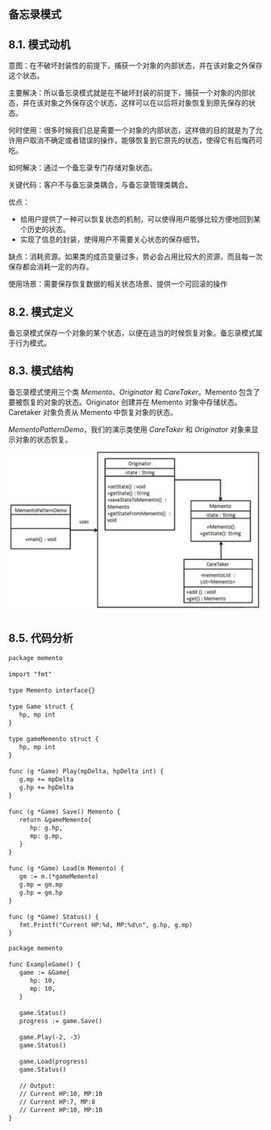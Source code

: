 ## 备忘录模式

## 8.1. 模式动机

意图：在不破坏封装性的前提下，捕获一个对象的内部状态，并在该对象之外保存这个状态。

主要解决：所以备忘录模式就是在不破坏封装的前提下，捕获一个对象的内部状态，并在该对象之外保存这个状态，这样可以在以后将对象恢复到原先保存的状态。

何时使用：很多时候我们总是需要一个对象的内部状态，这样做的目的就是为了允许用户取消不确定或者错误的操作，能够恢复到它原先的状态，使得它有后悔药可吃。

如何解决：通过一个备忘录专门存储对象状态。

关键代码：客户不与备忘录类耦合，与备忘录管理类耦合。

优点：

- 给用户提供了一种可以恢复状态的机制，可以使得用户能够比较方便地回到某个历史的状态。
- 实现了信息的封装，使得用户不需要关心状态的保存细节。

缺点：消耗资源。如果类的成员变量过多，势必会占用比较大的资源，而且每一次保存都会消耗一定的内存。

使用场景：需要保存恢复数据的相关状态场景、提供一个可回滚的操作

## 8.2. 模式定义

备忘录模式保存一个对象的某个状态，以便在适当的时候恢复对象。备忘录模式属于行为模式。

## 8.3. 模式结构

备忘录模式使用三个类 *Memento*、*Originator* 和 *CareTaker*。Memento 包含了要被恢复的对象的状态。Originator 创建并在 Memento 对象中存储状态。Caretaker 对象负责从 Memento 中恢复对象的状态。

*MementoPatternDemo*，我们的演示类使用 *CareTaker* 和 *Originator* 对象来显示对象的状态恢复。

![./_images/memento.png](./images/memento.png)

## 8.5. 代码分析

```
package memento

import "fmt"

type Memento interface{}

type Game struct {
   hp, mp int
}

type gameMemento struct {
   hp, mp int
}

func (g *Game) Play(mpDelta, hpDelta int) {
   g.mp += mpDelta
   g.hp += hpDelta
}

func (g *Game) Save() Memento {
   return &gameMemento{
      hp: g.hp,
      mp: g.mp,
   }
}

func (g *Game) Load(m Memento) {
   gm := m.(*gameMemento)
   g.mp = gm.mp
   g.hp = gm.hp
}

func (g *Game) Status() {
   fmt.Printf("Current HP:%d, MP:%d\n", g.hp, g.mp)
}
```

```
package memento

func ExampleGame() {
   game := &Game{
      hp: 10,
      mp: 10,
   }

   game.Status()
   progress := game.Save()

   game.Play(-2, -3)
   game.Status()

   game.Load(progress)
   game.Status()

   // Output:
   // Current HP:10, MP:10
   // Current HP:7, MP:8
   // Current HP:10, MP:10
}
```